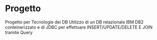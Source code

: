 # Progetto
Progetto per Tecnologie dei DB
Utilizzo di un DB relazionale IBM DB2 conteinerizzato e di JDBC per effettuare INSERT/UPDATE/DELETE E JOIN tramite Query
